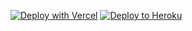 [![Deploy with Vercel](https://vercel.com/button)](https://vercel.com/new/clone?repository-url=https%3A%2F%2Fgithub.com%2Fmariuslmaooo%2Fdenger%2Ftree%2Fmain)
[![Deploy to Heroku](https://www.herokucdn.com/deploy/button.svg)](https://heroku.com/deploy?template=https://github.com/mariuslmaooo/denger)
